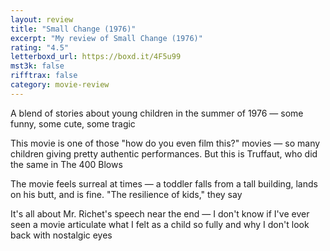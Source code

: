 ```yaml
---
layout: review
title: "Small Change (1976)"
excerpt: "My review of Small Change (1976)"
rating: "4.5"
letterboxd_url: https://boxd.it/4F5u99
mst3k: false
rifftrax: false
category: movie-review
---
```


A blend of stories about young children in the summer of 1976 — some funny, some cute, some tragic

This movie is one of those "how do you even film this?" movies — so many children giving pretty authentic performances. But this is Truffaut, who did the same in The 400 Blows

The movie feels surreal at times — a toddler falls from a tall building, lands on his butt, and is fine. "The resilience of kids," they say

It's all about Mr. Richet's speech near the end — I don't know if I've ever seen a movie articulate what I felt as a child so fully and why I don't look back with nostalgic eyes
